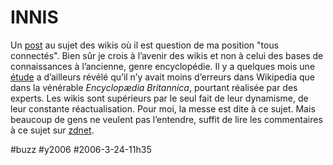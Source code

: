 # INNIS

Un [post](http://innis.canalblog.com/archives/2006/03/23/1569796.html) au sujet des wikis où il est question de ma position "tous connectés". Bien sûr je crois à l’avenir des wikis et non à celui des bases de connaissances à l’ancienne, genre encyclopédie. Il y a quelques mois une [étude](http://www.nature.com/news/2005/051212/full/438900a.html) a d’ailleurs révélé qu’il n’y avait moins d’erreurs dans Wikipedia que dans la vénérable *Encyclopædia Britannica*, pourtant réalisée par des experts. Les wikis sont supérieurs par le seul fait de leur dynamisme, de leur constante réactualisation. Pour moi, la messe est dite à ce sujet. Mais beaucoup de gens ne veulent pas l’entendre, suffit de lire les commentaires à ce sujet sur [zdnet](http://www.zdnet.fr/actualites/internet/0%2C39020774%2C39296098%2C00.htm).

#buzz #y2006 #2006-3-24-11h35
